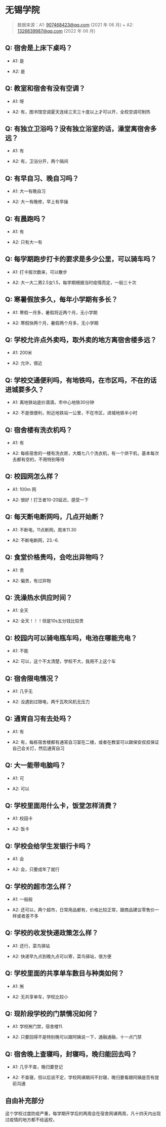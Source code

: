 # 无锡学院

> 数据来源：A1: 907468423@qq.com (2021 年 06 月) + A2: 1326839987@qq.com (2022 年 06 月)

## Q: 宿舍是上床下桌吗？

- A1: 是

- A2: 是

## Q: 教室和宿舍有没有空调？

- A1: 呀

- A2: 有，图书馆空调夏天连续三天三十度以上才可以开，全校空调可制热

## Q: 有独立卫浴吗？没有独立浴室的话，澡堂离宿舍多远？

- A1: 有

- A2: 有，卫浴分开，两个隔间

## Q: 有早自习、晚自习吗？

- A1: 大一有晚自习

- A2: 大一有晚修，早上有早操

## Q: 有晨跑吗？

- A1: 有

- A2: 只有大一有

## Q: 每学期跑步打卡的要求是多少公里，可以骑车吗？

- A1: 打卡按次数来，可以散步

- A2: 大一大二男2.5女1.5，每学期根据当时疫情而定，一般三十次

## Q: 寒暑假放多久，每年小学期有多长？

- A1: 寒假一月多，暑假将近两个月，无小学期

- A2: 寒假快两个月，暑假两个月多，无小学期

## Q: 学校允许点外卖吗，取外卖的地方离宿舍楼多远？

- A1: 200米

- A2: 允许，很近

## Q: 学校交通便利吗，有地铁吗，在市区吗，不在的话进城要多久？

- A1: 离地铁站底价滴滴，市中心地铁30分钟

- A2: 不是很便利，附近地铁站一公里，不在市区，进城地铁半小时

## Q: 宿舍楼有洗衣机吗？

- A1: 有

- A2: 每栋宿舍的一楼有洗衣房，大概七八个洗衣机，有一个烘干机，基本每次去都有空的，不用特别等待

## Q: 校园网怎么样？

- A1: 100m 网

- A2: 很好！打王者10-20延迟，感受一下

## Q: 每天断电断网吗，几点开始断？

- A1: 不断电，11点断网，周末11.30

- A2: 不断电断网，23.-6.

## Q: 食堂价格贵吗，会吃出异物吗？

- A1: 贵

- A2: 偏贵，有过异物

## Q: 洗澡热水供应时间？

- A1: 全天

- A2: 全天！！！但是10s五分钱比较贵

## Q: 校园内可以骑电瓶车吗，电池在哪能充电？

- A1: 不能

- A2: 可以，这个不太清楚，学校不大，我用不上这个车

## Q: 宿舍限电情况？

- A1: 几乎无

- A2: 没遇到过限电，两千瓦吹风机无压力

## Q: 通宵自习有去处吗？

- A1: 有

- A2: 有，每栋宿舍楼都有通宵自习室在二楼，或者在教室可以跟保安叔叔保证自己会关灯，然后通宵自习

## Q: 大一能带电脑吗？

- A1: 可

- A2: 可以

## Q: 学校里面用什么卡，饭堂怎样消费？

- A1: 校园卡

- A2: 饭卡

## Q: 学校会给学生发银行卡吗？

- A1: 会

- A2: 会，只要成年了就行

## Q: 学校的超市怎么样？

- A1: 一般般

- A2: 还可以，两个超市，日常用品都有，价格比较正常，跟商品建议零售价一样或者差不多

## Q: 学校的收发快递政策怎么样？

- A1: 还行，菜鸟驿站

- A2: 快递早九点到晚九点可以寄，菜鸟驿站，很方便

## Q: 学校里面的共享单车数目与种类如何？

- A1: 🈚

- A2: 无共享单车，学校比较小

## Q: 现阶段学校的门禁情况如何？

- A1: 学校🈚门禁，宿舍楼11.

- A2: 只要回得不是特别晚可以跟阿姨说一下，通融通融，十一点门禁

## Q: 宿舍晚上查寝吗，封寝吗，晚归能回去吗？

- A1: 几乎不查，晚归要登记

- A2: 不查寝，但以后说不定，学校网课期间不封寝，晚归要看跟阿姨是否有提前沟通

## 自由补充部分

这个学校过度防疫严重，每学期开学后的两周会在宿舍网课两周，凡十四天内出现过疫情的地方都不给返校，